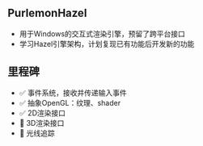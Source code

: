 ## PurlemonHazel
- 用于Windows的交互式渲染引擎，预留了跨平台接口
- 学习Hazel引擎架构，计划复现已有功能后开发新的功能
## 里程碑
- :white_check_mark:  事件系统，接收并传递输入事件  
- :white_check_mark:  抽象OpenGL：纹理、shader  
- :white_check_mark:  2D渲染接口  
- :white_square_button:  3D渲染接口  
- :white_square_button:  光线追踪  
